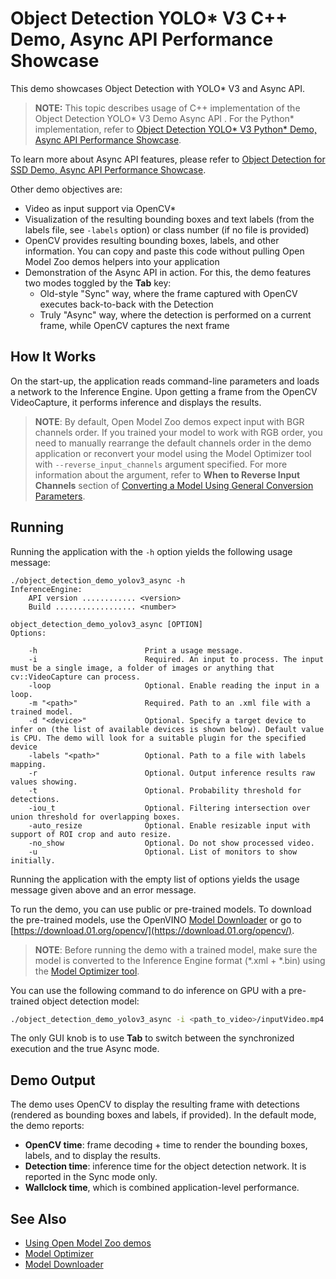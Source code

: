 # Object Detection YOLO* V3 C++ Demo, Async API Performance Showcase

This demo showcases Object Detection with YOLO* V3 and Async API.

> **NOTE:** This topic describes usage of C++ implementation of the Object Detection YOLO* V3 Demo Async API . For the Python* implementation, refer to [Object Detection YOLO* V3 Python* Demo, Async API Performance Showcase](../python_demos/object_detection_demo_yolov3_async/README.md).

To learn more about Async API features, please refer to [Object Detection for SSD Demo, Async API Performance Showcase](../object_detection_demo_ssd_async/README.md).

Other demo objectives are:
* Video as input support via OpenCV*
* Visualization of the resulting bounding boxes and text labels (from the labels file, see `-labels` option) or class number (if no file is provided)
* OpenCV provides resulting bounding boxes, labels, and other information.
You can copy and paste this code without pulling Open Model Zoo demos helpers into your application
* Demonstration of the Async API in action. For this, the demo features two modes toggled by the **Tab** key:
    -  Old-style "Sync" way, where the frame captured with OpenCV executes back-to-back with the Detection
    -  Truly "Async" way, where the detection is performed on a current frame, while OpenCV captures the next frame

## How It Works

On the start-up, the application reads command-line parameters and loads a network to the Inference
Engine. Upon getting a frame from the OpenCV VideoCapture, it performs inference and displays the results.

> **NOTE**: By default, Open Model Zoo demos expect input with BGR channels order. If you trained your model to work with RGB order, you need to manually rearrange the default channels order in the demo application or reconvert your model using the Model Optimizer tool with `--reverse_input_channels` argument specified. For more information about the argument, refer to **When to Reverse Input Channels** section of [Converting a Model Using General Conversion Parameters](https://docs.openvinotoolkit.org/latest/_docs_MO_DG_prepare_model_convert_model_Converting_Model_General.html).

## Running

Running the application with the <code>-h</code> option yields the following usage message:
```
./object_detection_demo_yolov3_async -h
InferenceEngine:
    API version ............ <version>
    Build .................. <number>

object_detection_demo_yolov3_async [OPTION]
Options:

    -h                        Print a usage message.
    -i                        Required. An input to process. The input must be a single image, a folder of images or anything that cv::VideoCapture can process.
    -loop                     Optional. Enable reading the input in a loop.
    -m "<path>"               Required. Path to an .xml file with a trained model.
    -d "<device>"             Optional. Specify a target device to infer on (the list of available devices is shown below). Default value is CPU. The demo will look for a suitable plugin for the specified device
    -labels "<path>"          Optional. Path to a file with labels mapping.
    -r                        Optional. Output inference results raw values showing.
    -t                        Optional. Probability threshold for detections.
    -iou_t                    Optional. Filtering intersection over union threshold for overlapping boxes.
    -auto_resize              Optional. Enable resizable input with support of ROI crop and auto resize.
    -no_show                  Optional. Do not show processed video.
    -u                        Optional. List of monitors to show initially.
```

Running the application with the empty list of options yields the usage message given above and an error message.

To run the demo, you can use public or pre-trained models. To download the pre-trained models, use the OpenVINO [Model Downloader](../../tools/downloader/README.md) or go to [https://download.01.org/opencv/](https://download.01.org/opencv/).

> **NOTE**: Before running the demo with a trained model, make sure the model is converted to the Inference Engine format (\*.xml + \*.bin) using the [Model Optimizer tool](https://docs.openvinotoolkit.org/latest/_docs_MO_DG_Deep_Learning_Model_Optimizer_DevGuide.html).

You can use the following command to do inference on GPU with a pre-trained object detection model:
```sh
./object_detection_demo_yolov3_async -i <path_to_video>/inputVideo.mp4 -m <path_to_model>/yolo_v3.xml -d GPU
```

The only GUI knob is to use **Tab** to switch between the synchronized execution and the true Async mode.

## Demo Output

The demo uses OpenCV to display the resulting frame with detections (rendered as bounding boxes and labels, if provided).
In the default mode, the demo reports:
* **OpenCV time**: frame decoding + time to render the bounding boxes, labels, and to display the results.
* **Detection time**: inference time for the object detection network. It is reported in the Sync mode only.
* **Wallclock time**, which is combined application-level performance.

## See Also
* [Using Open Model Zoo demos](../README.md)
* [Model Optimizer](https://docs.openvinotoolkit.org/latest/_docs_MO_DG_Deep_Learning_Model_Optimizer_DevGuide.html)
* [Model Downloader](../../tools/downloader/README.md)
